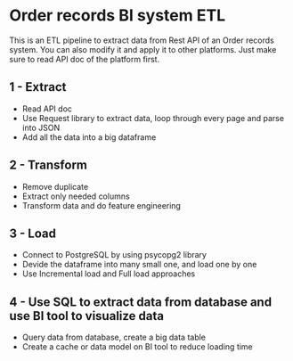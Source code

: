 # Order records BI system ETL

This is an ETL pipeline to extract data from Rest API of an Order records system. You can also modify it and apply it to other platforms. Just make sure to read API doc of the platform first.

## 1 - Extract 
- Read API doc
- Use Request library to extract data, loop through every page and parse into JSON
- Add all the data into a big dataframe

## 2 - Transform
- Remove duplicate
- Extract only needed columns
- Transform data and do feature engineering

## 3 - Load
- Connect to PostgreSQL by using psycopg2 library
- Devide the dataframe into many small one, and load one by one
- Use Incremental load and Full load approaches

## 4 - Use SQL to extract data from database and use BI tool to visualize data
- Query data from database, create a big data table
- Create a cache or data model on BI tool to reduce loading time
